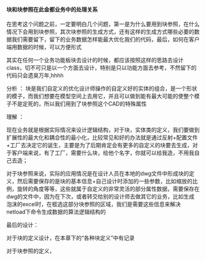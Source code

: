 #### 块和块参照在此金都业务中的处理关系

在思考这个问题之前，一定要明白几个问题，第一是为什么要用到块参照，在什么情况下会用到块参照，其次块参照的生成方式，还有这样的生成方式哪些必要的数据我们需要留下，留下的业务数据怎样能最大优化我们的代码，最后，如何在客户端用数据的时候，可以方便形式

其实在任何一个业务功能板块去设计的时候，都应该按照这样的思路去设计class，切不可只是以一个方面去设计，特别是只以功能方面去参考，不然留下的代码只会遗臭万年,hhhh

分析 ： 块是我们自定义的优化设计师操作的自定义好的实体的组合，是一个形状的模子，而我们想要在模型空间上去用它，并且可以做到能有最大可能的使整个模子不是定死的，所以我们用到了块参照这个CAD的特殊属性

理解 ：

现在业务就是根据实际情况来设计逻辑结构，对于块，实体类的定义，我们要做到扩展性的最大化和耦合性的最小化，比较常见和好的办法就是通过反射+配置文件+工厂去决定它的诞生，主要是为了后期肯定会有更多的自定义的块要去生成，对于客户端来说，有了工厂，需要什么块，给他个名字，你就可以给我造，不用我自己去造；

对于块参照来说，实际的应用情况是在设计人员在本地的dwg文件中形成块的定义，然后需要保存的是块的基本信息+自己设计时添加的一些参数，比如缩放的比例，旋转的角度等等，这些就属于自定义的非常灵活的部分属性数据，需要保存在dwg的文件中，因为在下次，或者转交给别的设计师去做其它的业务，比如生成泡沫的excel时，在框选这部分块参照的区域，我们是需要这些信息来解决netload下命令生成数据的算法逻辑结构的

最后的设计：

对于块的定义设计，在本章下的“各种块定义”中有记录

对于块参照的定义，

